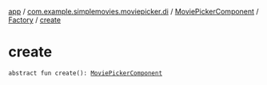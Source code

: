 [app](../../../index.md) / [com.example.simplemovies.moviepicker.di](../../index.md) / [MoviePickerComponent](../index.md) / [Factory](index.md) / [create](./create.md)

# create

`abstract fun create(): `[`MoviePickerComponent`](../index.md)